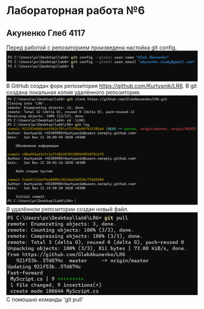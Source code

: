 # Лабораторная работа №6
## Акуненко Глеб 4117

Перед работой с репозиторием произведена настойка git config.
<img src="Images/1.png" width="512">
В GitHub создан форк репозитория https://github.com/Kurtyanik/LR6. В git создана локальная копия удалённого репозитория.
![](Images/2.png)
В удалённом репозитории создан новый файл.
![](Images/3.png)
С помошью команды 'git pull'
